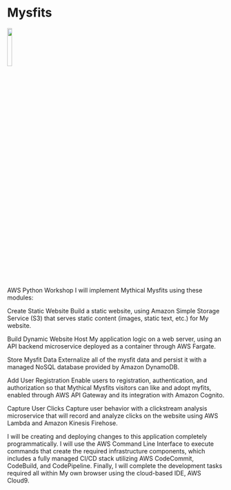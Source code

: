 # Mysfits

<img src="https://user-images.githubusercontent.com/70636816/134847304-11c7f356-30a5-471f-abac-9e90e231093f.gif" width="15%"></img> 


AWS Python Workshop
I will implement Mythical Mysfits using these modules:

Create Static Website Build a static website, using Amazon Simple Storage Service (S3) that serves static content (images, static text, etc.) for My website.

Build Dynamic Website Host My application logic on a web server, using an API backend microservice deployed as a container through AWS Fargate.

Store Mysfit Data Externalize all of the mysfit data and persist it with a managed NoSQL database provided by Amazon DynamoDB.

Add User Registration Enable users to registration, authentication, and authorization so that Mythical Mysfits visitors can like and adopt myfits, enabled through AWS API Gateway and its integration with Amazon Cognito.

Capture User Clicks Capture user behavior with a clickstream analysis microservice that will record and analyze clicks on the website using AWS Lambda and Amazon Kinesis Firehose.

I will be creating and deploying changes to this application completely programmatically. I will use the AWS Command Line Interface to execute commands that create the required infrastructure components, which includes a fully managed CI/CD stack utilizing AWS CodeCommit, CodeBuild, and CodePipeline. Finally, I will complete the development tasks required all within My own browser using the cloud-based IDE, AWS Cloud9.
